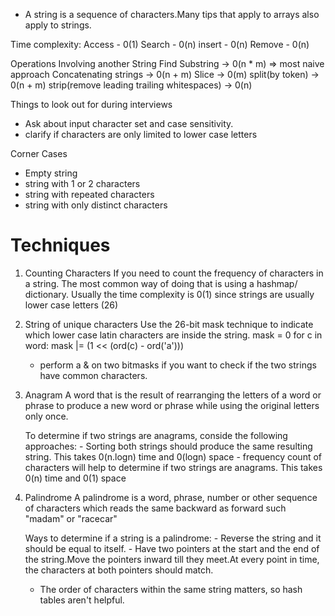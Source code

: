- A string is a sequence of characters.Many tips that apply to arrays also apply to strings.

Time complexity:
Access - 0(1)
Search - 0(n)
insert - 0(n)
Remove - 0(n)

Operations Involving another String
Find Substring -> 0(n * m) => most naive approach
Concatenating strings -> 0(n + m)
Slice -> 0(m)
split(by token) -> 0(n + m)
strip(remove leading trailing whitespaces) -> 0(n)

Things to look out for during interviews
- Ask about input character set and case sensitivity.
- clarify if characters are only limited to lower case letters

Corner Cases
- Empty string
- string with 1 or 2 characters
- string with repeated characters
- string with only distinct characters

Techniques
=============

1. Counting Characters
    If you need to count the frequency of characters in a string. The most common way of doing that is using 
    a hashmap/ dictionary. 
    Usually the time complexity is 0(1) since strings are usually lower case letters (26)

2. String of unique characters
    Use the 26-bit mask technique to indicate which lower case latin characters are inside the string.
    mask = 0
    for c in word:
        mask |= (1 << (ord(c) - ord('a')))

    - perform a & on two bitmasks if you want to check if the two strings have common characters.

3. Anagram
    A word that is the result of rearranging the letters of a word or phrase to produce a new word or phrase 
    while using the original letters only once.

    To determine if two strings are anagrams, conside the following approaches:
        - Sorting both strings should produce the same resulting string. This takes 0(n.logn) time and 0(logn) space
        - frequency count of characters will help to determine if two strings are anagrams. This takes 0(n) time
        and 0(1) space

4. Palindrome
    A palindrome is a word, phrase, number or other sequence of characters which reads the same backward as forward such "madam" or "racecar"

    Ways to determine if a string is a palindrome:
        - Reverse the string and it should be equal to itself.
        - Have two pointers at the start and the end of the string.Move the pointers inward till they meet.At 
            every point in time, the characters at both pointers should match.

    - The order of characters within the same string matters, so hash tables aren't helpful.

    
